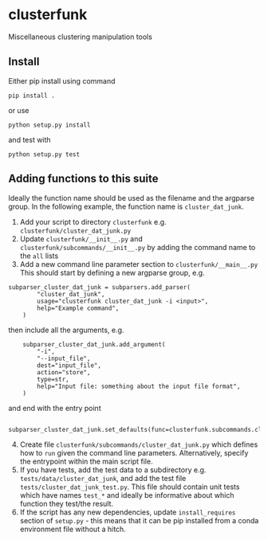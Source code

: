 # clusterfunk
Miscellaneous clustering manipulation tools

## Install
Either pip install using command
```
pip install .
```
or use
```
python setup.py install
```
and test with
```
python setup.py test
```

## Adding functions to this suite
Ideally the function name should be used as the filename and the argparse group. In the following example,
the function name is `cluster_dat_junk`.
1. Add your script to directory `clusterfunk` e.g. `clusterfunk/cluster_dat_junk.py`
2. Update `clusterfunk/__init__.py` and `clusterfunk/subcommands/__init__.py` by adding the command name to the `all` lists
3. Add a new command line parameter section to `clusterfunk/__main__.py`
This should start by defining a new argparse group, e.g.
```
subparser_cluster_dat_junk = subparsers.add_parser(
        "cluster_dat_junk",
        usage="clusterfunk cluster_dat_junk -i <input>",
        help="Example command",
    )
```
then include all the arguments, e.g.
```
    subparser_cluster_dat_junk.add_argument(
        "-i",
        "--input_file",
        dest="input_file",
        action="store",
        type=str,
        help="Input file: something about the input file format",
    )
```
and end with the entry point
```
    subparser_cluster_dat_junk.set_defaults(func=clusterfunk.subcommands.cluster_dat_junk.run)
```
4. Create file `clusterfunk/subcommands/cluster_dat_junk.py` which defines how to `run` given the command line parameters. Alternatively, specify the entrypoint within the main script file.
5. If you have tests, add the test data to a subdirectory e.g. `tests/data/cluster_dat_junk`, and add the test file
`tests/cluster_dat_junk_test.py`. This file should contain unit tests which have names `test_*` and ideally be informative about which function they test/the result.
6. If the script has any new dependencies, update `install_requires` section of `setup.py` - this means that it can be pip installed from a conda environment file without a hitch.





